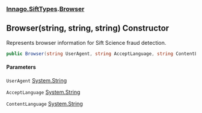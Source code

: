 ### [Innago\.SiftTypes](../index.md 'Innago\.SiftTypes').[Browser](index.md 'Innago\.SiftTypes\.Browser')

## Browser\(string, string, string\) Constructor

Represents browser information for Sift Science fraud detection\.

```csharp
public Browser(string UserAgent, string AcceptLanguage, string ContentLanguage);
```
#### Parameters

<a name='Innago.SiftTypes.Browser.Browser(string,string,string).UserAgent'></a>

`UserAgent` [System\.String](https://learn.microsoft.com/en-us/dotnet/api/system.string 'System\.String')

<a name='Innago.SiftTypes.Browser.Browser(string,string,string).AcceptLanguage'></a>

`AcceptLanguage` [System\.String](https://learn.microsoft.com/en-us/dotnet/api/system.string 'System\.String')

<a name='Innago.SiftTypes.Browser.Browser(string,string,string).ContentLanguage'></a>

`ContentLanguage` [System\.String](https://learn.microsoft.com/en-us/dotnet/api/system.string 'System\.String')
